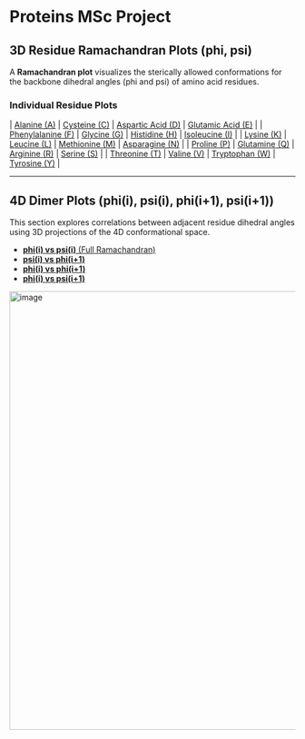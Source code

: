 # Proteins MSc Project 

## 3D Residue Ramachandran Plots (phi, psi)

A **Ramachandran plot** visualizes the sterically allowed conformations for the backbone dihedral angles (phi and psi) of amino acid residues.


### Individual Residue Plots

| [Alanine (A)](A_ramachandran.html) | [Cysteine (C)](C_ramachandran.html) | [Aspartic Acid (D)](D_ramachandran.html) | [Glutamic Acid (E)](E_ramachandran.html) |
| [Phenylalanine (F)](F_ramachandran.html) | [Glycine (G)](G_ramachandran.html) | [Histidine (H)](H_ramachandran.html) | [Isoleucine (I)](I_ramachandran.html) |
| [Lysine (K)](K_ramachandran.html) | [Leucine (L)](L_ramachandran.html) | [Methionine (M)](M_ramachandran.html) | [Asparagine (N)](N_ramachandran.html) |
| [Proline (P)](P_ramachandran.html) | [Glutamine (Q)](Q_ramachandran.html) | [Arginine (R)](R_ramachandran.html) | [Serine (S)](S_ramachandran.html) |
| [Threonine (T)](T_ramachandran.html) | [Valine (V)](V_ramachandran.html) | [Tryptophan (W)](W_ramachandran.html) | [Tyrosine (Y)](Y_ramachandran.html) |

---

## 4D Dimer Plots (phi(i), psi(i), phi(i+1), psi(i+1))

This section explores correlations between adjacent residue dihedral angles using 3D projections of the 4D conformational space.

* [**phi(i) vs psi(i)** (Full Ramachandran)](phi_i_vs_psi_i_surface.html)
* [**psi(i) vs phi(i+1)**](psi_i_vs_phi_i+1_surface.html)
* [**phi(i) vs phi(i+1)**](phi_i_vs_phi_i+1_surface.html)
* [**phi(i) vs psi(i+1)**](phi_i_vs_psi_i+1_surface.html)

<img width="1762" height="773" alt="image" src="https://github.com/user-attachments/assets/26d05505-ce5c-465d-8e71-d164a465f4e7" />

